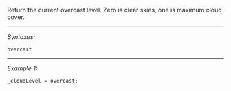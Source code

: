 Return the current overcast level. Zero is clear skies, one is maximum cloud cover.


---
*Syntaxes:*

`overcast`

---
*Example 1:*

```sqf
_cloudLevel = overcast;
```